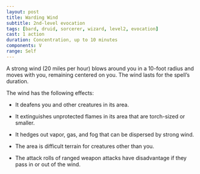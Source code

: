 ```yaml
---
layout: post
title: Warding Wind
subtitle: 2nd-level evocation
tags: [bard, druid, sorcerer, wizard, level2, evocation]
cast: 1 action
duration: Concentration, up to 10 minutes
components: V
range: Self
---
```

A strong wind (20 miles per hour) blows around you in a 10-foot radius and moves with you, remaining centered on you. The wind lasts for the spell’s duration.

The wind has the following effects:

* It deafens you and other creatures in its area.

* It extinguishes unprotected flames in its area that are torch-sized or smaller.

* It hedges out vapor, gas, and fog that can be dispersed by strong wind.

* The area is difficult terrain for creatures other than you.

* The attack rolls of ranged weapon attacks have disadvantage if they pass in or out of the wind.